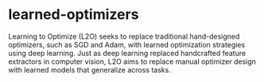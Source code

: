 # learned-optimizers
Learning to Optimize (L2O) seeks to replace traditional hand-designed optimizers, such as SGD and Adam, with learned optimization strategies using deep learning. Just as deep learning replaced handcrafted feature extractors in computer vision, L2O aims to replace manual optimizer design with learned models that generalize across tasks.
